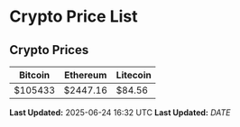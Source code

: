 # Crypto Price List

## Crypto Prices
| Bitcoin | Ethereum | Litecoin |
| ------- | -------- | -------- |
| $105433 | $2447.16 | $84.56 |
**Last Updated:** 2025-06-24 16:32 UTC
**Last Updated:** $DATE$
